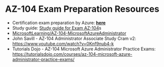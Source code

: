 # AZ-104 Exam Preparation Resources

- Certification exam preparation by Azure: [**here**](https://learn.microsoft.com/en-us/credentials/certifications/azure-administrator/?practice-assessment-type=certification)
- Study guide: [Study guide for Exam AZ-104](https://learn.microsoft.com/en-us/credentials/certifications/resources/study-guides/az-104)s
- [MicrosoftLearning/AZ-104-MicrosoftAzureAdministrator](https://github.com/MicrosoftLearning/AZ-104-MicrosoftAzureAdministrator)
- John Savill - AZ-104 Administrator Associate Study Cram v2: https://www.youtube.com/watch?v=0Knf9nub4-k
- Tutorials Dojo - AZ-104 Microsoft Azure Administrator Practice Exams: https://tutorialsdojo.com/courses/az-104-microsoft-azure-administrator-practice-exams/
